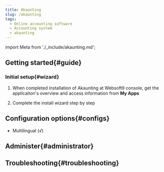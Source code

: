 ```yaml
---
title: Akaunting
slug: /akaunting
tags:
  - Online accounting software
  - Accounting system
  - akaunting
---
```


import Meta from './_include/akaunting.md';

<Meta name="meta" />

## Getting started{#guide}

### Initial setup{#wizard}

1. When completed installation of Akaunting at Websoft9 console, get the applicaiton's overview and access information from **My Apps**  

2. Complete the install wizard step by step

## Configuration options{#configs}

- Multilingual (√)

## Administer{#administrator}

## Troubleshooting{#troubleshooting}
